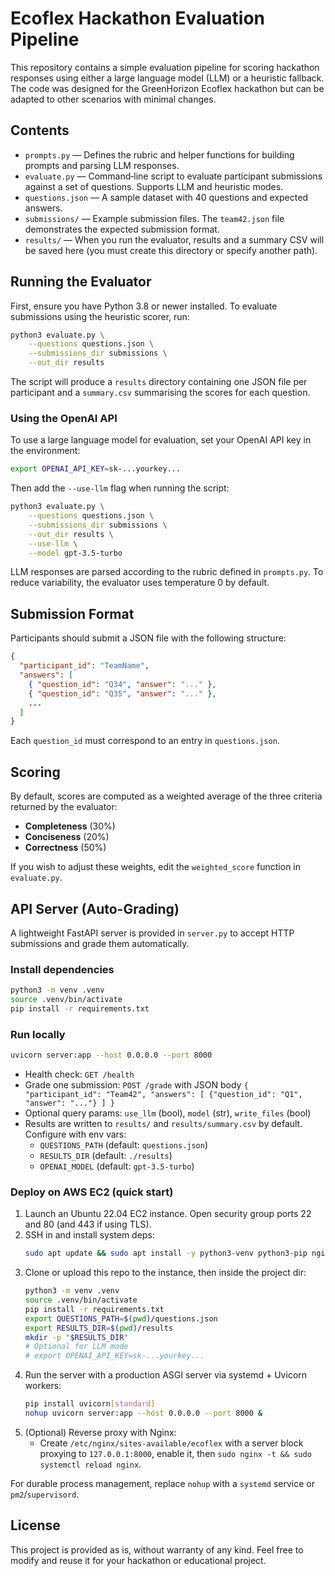 # Ecoflex Hackathon Evaluation Pipeline

This repository contains a simple evaluation pipeline for scoring hackathon
responses using either a large language model (LLM) or a heuristic fallback.
The code was designed for the GreenHorizon Ecoflex hackathon but can be
adapted to other scenarios with minimal changes.

## Contents

- `prompts.py` — Defines the rubric and helper functions for building
  prompts and parsing LLM responses.
- `evaluate.py` — Command‐line script to evaluate participant submissions
  against a set of questions.  Supports LLM and heuristic modes.
- `questions.json` — A sample dataset with 40 questions and expected
  answers.
- `submissions/` — Example submission files.  The `team42.json` file
  demonstrates the expected submission format.
- `results/` — When you run the evaluator, results and a summary CSV
  will be saved here (you must create this directory or specify
  another path).

## Running the Evaluator

First, ensure you have Python 3.8 or newer installed.  To evaluate
submissions using the heuristic scorer, run:

```bash
python3 evaluate.py \
    --questions questions.json \
    --submissions_dir submissions \
    --out_dir results
```

The script will produce a `results` directory containing one JSON file per
participant and a `summary.csv` summarising the scores for each question.

### Using the OpenAI API

To use a large language model for evaluation, set your OpenAI API key in
the environment:

```bash
export OPENAI_API_KEY=sk-...yourkey...
```

Then add the `--use-llm` flag when running the script:

```bash
python3 evaluate.py \
    --questions questions.json \
    --submissions_dir submissions \
    --out_dir results \
    --use-llm \
    --model gpt-3.5-turbo
```

LLM responses are parsed according to the rubric defined in
`prompts.py`.  To reduce variability, the evaluator uses temperature 0
by default.

## Submission Format

Participants should submit a JSON file with the following structure:

```json
{
  "participant_id": "TeamName",
  "answers": [
    { "question_id": "Q34", "answer": "..." },
    { "question_id": "Q35", "answer": "..." },
    ...
  ]
}
```

Each `question_id` must correspond to an entry in `questions.json`.

## Scoring

By default, scores are computed as a weighted average of the three
criteria returned by the evaluator:

- **Completeness** (30%)
- **Conciseness** (20%)
- **Correctness** (50%)

If you wish to adjust these weights, edit the `weighted_score` function
in `evaluate.py`.

## API Server (Auto-Grading)

A lightweight FastAPI server is provided in `server.py` to accept HTTP submissions and grade them automatically.

### Install dependencies

```bash
python3 -m venv .venv
source .venv/bin/activate
pip install -r requirements.txt
```

### Run locally

```bash
uvicorn server:app --host 0.0.0.0 --port 8000
```

- Health check: `GET /health`
- Grade one submission: `POST /grade` with JSON body `{ "participant_id": "Team42", "answers": [ {"question_id": "Q1", "answer": "..."} ] }`
- Optional query params: `use_llm` (bool), `model` (str), `write_files` (bool)
- Results are written to `results/` and `results/summary.csv` by default. Configure with env vars:
  - `QUESTIONS_PATH` (default: `questions.json`)
  - `RESULTS_DIR` (default: `./results`)
  - `OPENAI_MODEL` (default: `gpt-3.5-turbo`)

### Deploy on AWS EC2 (quick start)

1. Launch an Ubuntu 22.04 EC2 instance. Open security group ports 22 and 80 (and 443 if using TLS).
2. SSH in and install system deps:
   ```bash
   sudo apt update && sudo apt install -y python3-venv python3-pip nginx
   ```
3. Clone or upload this repo to the instance, then inside the project dir:
   ```bash
   python3 -m venv .venv
   source .venv/bin/activate
   pip install -r requirements.txt
   export QUESTIONS_PATH=$(pwd)/questions.json
   export RESULTS_DIR=$(pwd)/results
   mkdir -p "$RESULTS_DIR"
   # Optional for LLM mode
   # export OPENAI_API_KEY=sk-...yourkey...
   ```
4. Run the server with a production ASGI server via systemd + Uvicorn workers:
   ```bash
   pip install uvicorn[standard]
   nohup uvicorn server:app --host 0.0.0.0 --port 8000 &
   ```
5. (Optional) Reverse proxy with Nginx:
   - Create `/etc/nginx/sites-available/ecoflex` with a server block proxying to `127.0.0.1:8000`, enable it, then `sudo nginx -t && sudo systemctl reload nginx`.

For durable process management, replace `nohup` with a `systemd` service or `pm2`/`supervisord`.

## License

This project is provided as is, without warranty of any kind.  Feel
free to modify and reuse it for your hackathon or educational project.